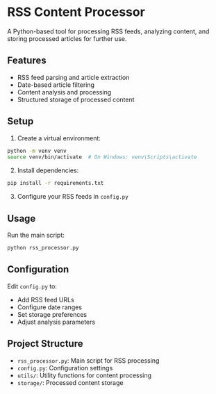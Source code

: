 # RSS Content Processor

A Python-based tool for processing RSS feeds, analyzing content, and storing processed articles for further use.

## Features

- RSS feed parsing and article extraction
- Date-based article filtering
- Content analysis and processing
- Structured storage of processed content

## Setup

1. Create a virtual environment:
```bash
python -m venv venv
source venv/bin/activate  # On Windows: venv\Scripts\activate
```

2. Install dependencies:
```bash
pip install -r requirements.txt
```

3. Configure your RSS feeds in `config.py`

## Usage

Run the main script:
```bash
python rss_processor.py
```

## Configuration

Edit `config.py` to:
- Add RSS feed URLs
- Configure date ranges
- Set storage preferences
- Adjust analysis parameters

## Project Structure

- `rss_processor.py`: Main script for RSS processing
- `config.py`: Configuration settings
- `utils/`: Utility functions for content processing
- `storage/`: Processed content storage 